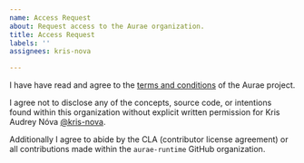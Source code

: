 ```yaml
---
name: Access Request
about: Request access to the Aurae organization.
title: Access Request
labels: ''
assignees: kris-nova

---
```


I have **<LEGAL NAME HERE>** have read and agree to the [terms and conditions](https://github.com/aurae-runtime/authz/blob/main/TERMS.md) of the Aurae project.

I agree not to disclose any of the concepts, source code, or intentions found within this organization without explicit written permission for Kris Audrey Nóva [@kris-nova](https://github.com/kris-nova).

Additionally I agree to abide by the CLA (contributor license agreement) or all contributions made within the `aurae-runtime` GitHub organization.
